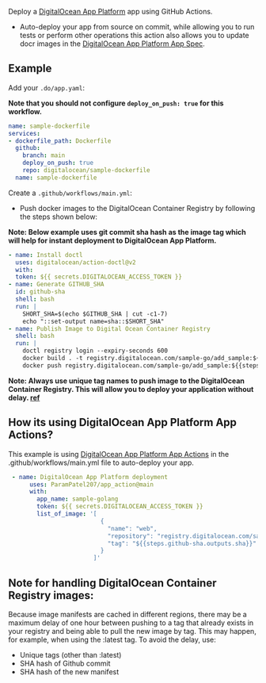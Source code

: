 Deploy a [DigitalOcean App Platform](https://www.digitalocean.com/products/app-platform/) app using GitHub Actions.

 - Auto-deploy your app from source on commit, while allowing you to run tests or perform other operations this action also allows you to update docr images in the [DigitalOcean App Platform App Spec](https://docs.digitalocean.com/products/app-platform/references/app-specification-reference/).

## Example

 Add your `.do/app.yaml`:

**Note that you should not configure `deploy_on_push: true` for this workflow.**

```yaml
name: sample-dockerfile
services:
- dockerfile_path: Dockerfile
  github:
    branch: main
    deploy_on_push: true
    repo: digitalocean/sample-dockerfile
  name: sample-dockerfile
```

Create a `.github/workflows/main.yml`:
- Push docker images to the DigitalOcean Container Registry by following the steps shown below:

**Note: Below example uses git commit sha hash as the image tag which will help for instant deployment to DigitalOcean App Platform.**
```yaml
- name: Install doctl
  uses: digitalocean/action-doctl@v2
  with:
  token: ${{ secrets.DIGITALOCEAN_ACCESS_TOKEN }}
- name: Generate GITHUB_SHA
  id: github-sha
  shell: bash
  run: |
    SHORT_SHA=$(echo $GITHUB_SHA | cut -c1-7)
    echo "::set-output name=sha::$SHORT_SHA"
- name: Publish Image to Digital Ocean Container Registry
  shell: bash
  run: |
    doctl registry login --expiry-seconds 600
    docker build . -t registry.digitalocean.com/sample-go/add_sample:${{steps.github-sha.outputs.sha}}
    docker push registry.digitalocean.com/sample-go/add_sample:${{steps.github-sha.outputs.sha}}
```
**Note: Always use unique tag names to push image to the DigitalOcean Container Registry. This will allow you to deploy your application without delay. [ref](https://docs.digitalocean.com/products/container-registry/quickstart/)**

## How its using DigitalOcean App Platform App Actions?

This example is using [DigitalOcean App Platform App Actions](https://github.com/ParamPatel207/app_action) in the .github/workflows/main.yml file to auto-deploy your app.

```yaml
 - name: DigitalOcean App Platform deployment
      uses: ParamPatel207/app_action@main
      with:
        app_name: sample-golang
        token: ${{ secrets.DIGITALOCEAN_ACCESS_TOKEN }}
        list_of_image: '[
                          {
                            "name": "web",
                            "repository": "registry.digitalocean.com/sample-go/add_sample",
                            "tag": "${{steps.github-sha.outputs.sha}}"
                          }
                        ]'

```
## Note for handling DigitalOcean Container Registry images: 
Because image manifests are cached in different regions, there may be a maximum delay of one hour between pushing to a tag that already exists in your registry and being able to pull the new image by tag. This may happen, for example, when using the :latest tag. To avoid the delay, use:

- Unique tags (other than :latest)
- SHA hash of Github commit
- SHA hash of the new manifest